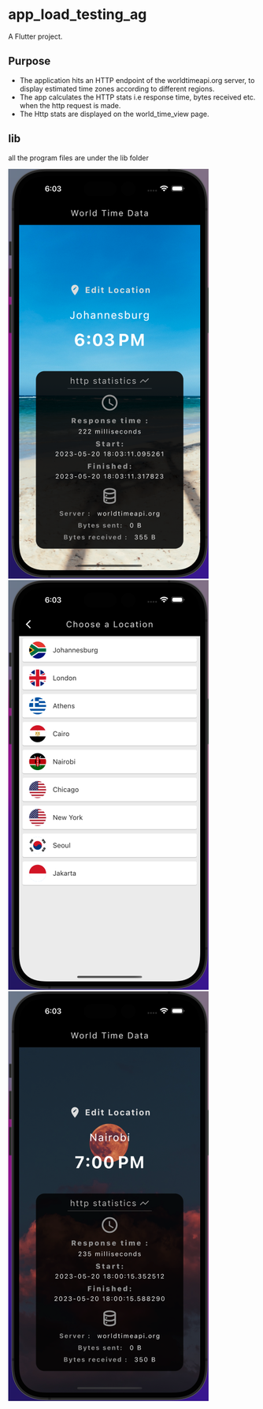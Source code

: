 # app_load_testing_ag

A Flutter project.

## Purpose
- The application hits an HTTP endpoint of the worldtimeapi.org server, to display estimated time zones according to different regions.
- The app calculates the HTTP stats i.e response time, bytes received etc. when the http request is made.
- The Http stats are displayed on the world_time_view page.

## lib
all the program files are under the lib folder

<!-- #Screenshots -->
![alt text](https://github.com/smllqs/Allan_Gray_Challenge/blob/main/screenshots/screenshot1.png) 
![alt text](https://github.com/smllqs/Allan_Gray_Challenge/blob/main/screenshots/screenshot2.png) 
![alt text](https://github.com/smllqs/Allan_Gray_Challenge/blob/main/screenshots/screenshot3.png)

